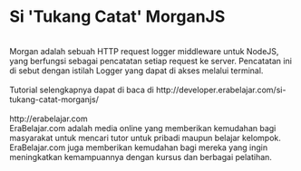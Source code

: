 # Si 'Tukang Catat' MorganJS
<br>
Morgan adalah sebuah HTTP request logger middleware untuk NodeJS, yang berfungsi sebagai pencatatan setiap request ke server. Pencatatan ini di sebut dengan istilah Logger yang dapat di akses melalui terminal.
<br><br>
Tutorial selengkapnya dapat di baca di http://developer.erabelajar.com/si-tukang-catat-morganjs/
<br><br>
http://erabelajar.com<br>
EraBelajar.com adalah media online yang memberikan kemudahan bagi masyarakat untuk mencari tutor untuk pribadi maupun belajar kelompok. EraBelajar.com juga memberikan kemudahan bagi mereka yang ingin meningkatkan kemampuannya dengan kursus dan berbagai pelatihan.